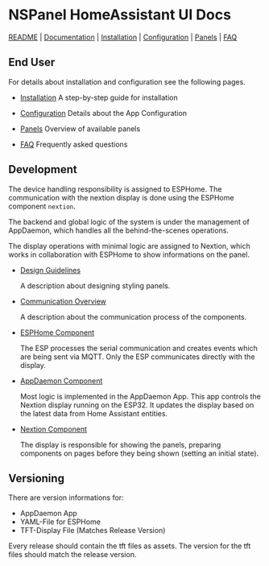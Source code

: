 # NSPanel HomeAssistant UI Docs

[README](../README.md) | [Documentation](README.md) | [Installation](Install.md) | [Configuration](Config.md) | [Panels](panels/README.md) | [FAQ](FAQ.md)

## End User

For details about installation and configuration see the following pages.

- [Installation](Install.md)
  A step-by-step guide for installation

- [Configuration](Config.md)
  Details about the App Configuration

- [Panels](panels/README.md)
  Overview of available panels

- [FAQ](FAQ.md)
  Frequently asked questions

## Development

The device handling responsibility is assigned to ESPHome. The communication with the nextion display is done using the ESPHome component `nextion`.

The backend and global logic of the system is under the management of AppDaemon, which handles all the behind-the-scenes operations.

The display operations with minimal logic are assigned to Nextion, which works in collaboration with ESPHome to show informations on the panel.

- [Design Guidelines](Design.md)

  A description about designing styling panels.

- [Communication Overview](Communication.md)

  A description about the communication process of the components.

- [ESPHome Component](ESPHome.md)

  The ESP processes the serial communication and creates events which are being sent via MQTT.
  Only the ESP communicates directly with the display.

- [AppDaemon Component](AppDaemon.md)

  Most logic is implemented in the AppDaemon App. This app controls the Nextion display running on the ESP32. It updates the display based on the latest data from Home Assistant entities.

- [Nextion Component](Nextion.md)

  The display is responsible for showing the panels, preparing components on pages before they being shown (setting an initial state).

## Versioning

There are version informations for:

- AppDaemon App
- YAML-File for ESPHome
- TFT-Display File (Matches Release Version)

Every release should contain the tft files as assets. The version for the tft files should match the release version.
